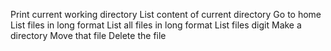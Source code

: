 Print current working directory
List content of current directory
Go to home
List files in long format
List all files in long format
List files digit
Make a directory
Move that file
Delete the file
